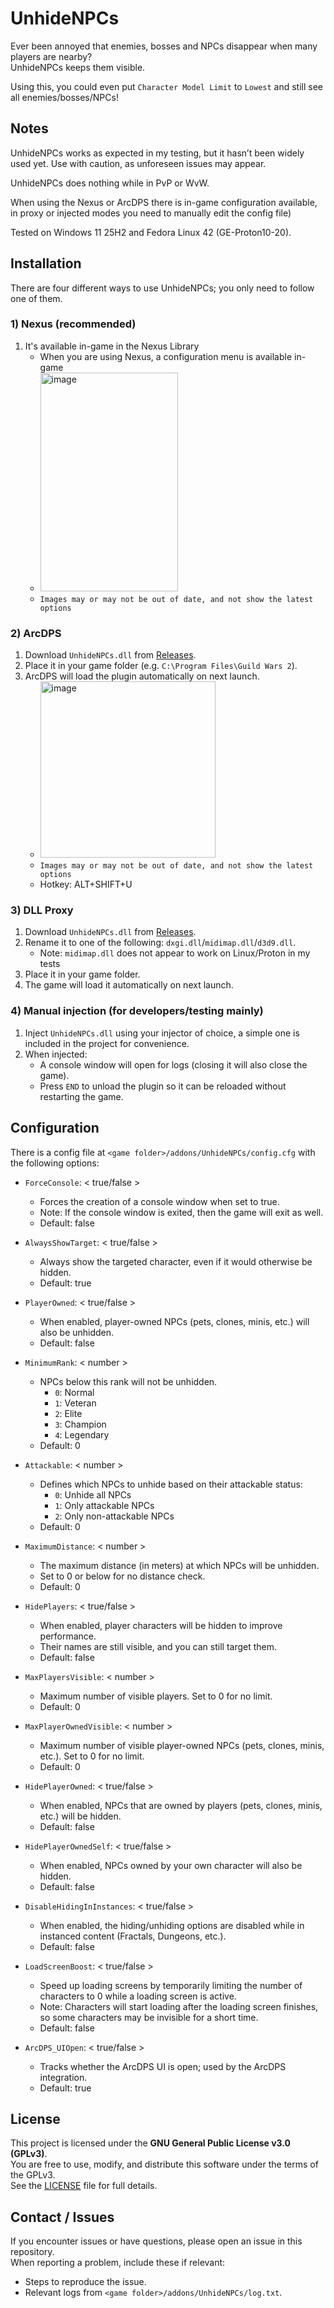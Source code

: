 # UnhideNPCs

Ever been annoyed that enemies, bosses and NPCs disappear when many players are nearby?  
UnhideNPCs keeps them visible.

Using this, you could even put `Character Model Limit` to `Lowest` and still see all enemies/bosses/NPCs!

## Notes
UnhideNPCs works as expected in my testing, but it hasn’t been widely used yet. Use with caution, as unforeseen issues may appear.

UnhideNPCs does nothing while in PvP or WvW.

When using the Nexus or ArcDPS there is in-game configuration available, in proxy or injected modes you need to manually edit the config file)

Tested on Windows 11 25H2 and Fedora Linux 42 (GE-Proton10-20).

## Installation
There are four different ways to use UnhideNPCs; you only need to follow one of them.

### 1) Nexus (recommended)
1. It's available in-game in the Nexus Library
   - When you are using Nexus, a configuration menu is available in-game
   - <img width="220" height="350" alt="image" src="https://github.com/user-attachments/assets/61df3622-7c4f-4256-8de5-826a243e891a" />
   - `Images may or may not be out of date, and not show the latest options`



### 2) ArcDPS
1. Download `UnhideNPCs.dll` from [Releases](https://github.com/server-imp/UnhideNPCs/releases).
2. Place it in your game folder (e.g. `C:\Program Files\Guild Wars 2`).
3. ArcDPS will load the plugin automatically on next launch.
   - <img width="280" height="282" alt="image" src="https://github.com/user-attachments/assets/58c7c9b3-6f80-4bf4-9386-5ef3a5864222" />
   - `Images may or may not be out of date, and not show the latest options`
   - Hotkey: ALT+SHIFT+U



### 3) DLL Proxy
1. Download `UnhideNPCs.dll` from [Releases](https://github.com/server-imp/UnhideNPCs/releases).
2. Rename it to one of the following: `dxgi.dll`/`midimap.dll`/`d3d9.dll`.
   - Note: `midimap.dll` does not appear to work on Linux/Proton in my tests
3. Place it in your game folder.
4. The game will load it automatically on next launch.

### 4) Manual injection (for developers/testing mainly)
1. Inject `UnhideNPCs.dll` using your injector of choice, a simple one is included in the project for convenience.
2. When injected:
   - A console window will open for logs (closing it will also close the game).
   - Press `END` to unload the plugin so it can be reloaded without restarting the game.

## Configuration
There is a config file at `<game folder>/addons/UnhideNPCs/config.cfg` with the following options:

- `ForceConsole`: < true/false >
  - Forces the creation of a console window when set to true.
  - Note: If the console window is exited, then the game will exit as well.
  - Default: false

- `AlwaysShowTarget`: < true/false >
  - Always show the targeted character, even if it would otherwise be hidden.
  - Default: true

- `PlayerOwned`: < true/false >
  - When enabled, player-owned NPCs (pets, clones, minis, etc.) will also be unhidden.
  - Default: false

- `MinimumRank`: < number >
  - NPCs below this rank will not be unhidden.
    - `0`: Normal
    - `1`: Veteran
    - `2`: Elite
    - `3`: Champion
    - `4`: Legendary
  - Default: 0

- `Attackable`: < number >
  - Defines which NPCs to unhide based on their attackable status:
    - `0`: Unhide all NPCs
    - `1`: Only attackable NPCs
    - `2`: Only non-attackable NPCs
  - Default: 0

- `MaximumDistance`: < number >
  - The maximum distance (in meters) at which NPCs will be unhidden.
  - Set to 0 or below for no distance check.
  - Default: 0

- `HidePlayers`: < true/false >
  - When enabled, player characters will be hidden to improve performance.
  - Their names are still visible, and you can still target them.
  - Default: false

- `MaxPlayersVisible`: < number >
  - Maximum number of visible players. Set to 0 for no limit.
  - Default: 0

- `MaxPlayerOwnedVisible`: < number >
  - Maximum number of visible player-owned NPCs (pets, clones, minis, etc.). Set to 0 for no limit.
  - Default: 0

- `HidePlayerOwned`: < true/false >
  - When enabled, NPCs that are owned by players (pets, clones, minis, etc.) will be hidden.
  - Default: false

- `HidePlayerOwnedSelf`: < true/false >
  - When enabled, NPCs owned by your own character will also be hidden.
  - Default: false

- `DisableHidingInInstances`: < true/false >
  - When enabled, the hiding/unhiding options are disabled while in instanced content (Fractals, Dungeons, etc.).
  - Default: false

- `LoadScreenBoost`: < true/false >
  - Speed up loading screens by temporarily limiting the number of characters to 0 while a loading screen is active.
  - Note: Characters will start loading after the loading screen finishes, so some characters may be invisible for a short time.
  - Default: false

- `ArcDPS_UIOpen`: < true/false >
  - Tracks whether the ArcDPS UI is open; used by the ArcDPS integration.
  - Default: true

## License

This project is licensed under the **GNU General Public License v3.0 (GPLv3)**.  
You are free to use, modify, and distribute this software under the terms of the GPLv3.  
See the [LICENSE](LICENSE) file for full details.

## Contact / Issues

If you encounter issues or have questions, please open an issue in this repository.  
When reporting a problem, include these if relevant:

- Steps to reproduce the issue.
- Relevant logs from `<game folder>/addons/UnhideNPCs/log.txt`.
